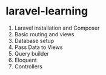 # laravel-learning

1. Laravel installation and Composer
2. Basic routing and views
3. Database setup
4. Pass Data to Views
5. Query builder
6. Eloquent
7. Controllers